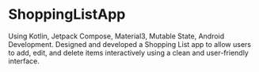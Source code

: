 # ShoppingListApp
Using Kotlin, Jetpack Compose, Material3, Mutable State, Android Development. Designed and developed a Shopping List app to allow users to add, edit, and delete items interactively using a clean and user-friendly interface.
